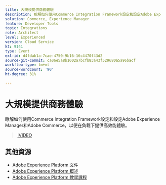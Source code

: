 ```yaml
---
title: 大規模提供商務體驗
description: 瞭解如何使用Commerce Integration Framework設定和設定Adobe Experience Manager和Adobe Commerce，以便在負載下提供高效能體驗。
solution: Commerce, Experience Manager
feature: Developer Tools
topic: Integrations
role: Architect
level: Experienced
version: Cloud Service
kt: 9141
type: Event
exl-id: d4fdab1a-7cae-4750-9b16-16c4470f43d2
source-git-commit: ca06e5a8b1602a7bcfb83a43f529680a5a96bacf
workflow-type: tm+mt
source-wordcount: '90'
ht-degree: 31%

---
```


# 大規模提供商務體驗

瞭解如何使用Commerce Integration Framework設定和設定Adobe Experience Manager和Adobe Commerce，以便在負載下提供高效能體驗。

>[!VIDEO](https://video.tv.adobe.com/v/337582/?quality=12&learn=on&hidetitle=true)

## 其他資源

- [Adobe Experience Platform 文件](https://experienceleague.adobe.com/docs/experience-platform.html)
- [Adobe Experience Platform 概述](https://experienceleague.adobe.com/docs/experience-platform/landing/home.html?lang=zh-Hant)
- [Adobe Experience Platform 教學課程](https://experienceleague.adobe.com/docs/platform-learn/tutorials/overview.html?lang=zh-Hant)
